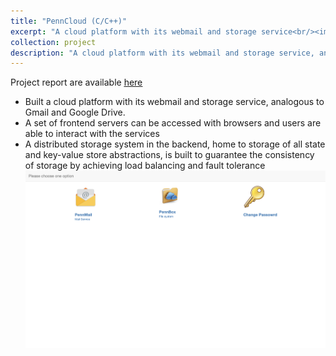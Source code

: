 ```yaml
---
title: "PennCloud (C/C++)"
excerpt: "A cloud platform with its webmail and storage service<br/><img src='/images/project1.1.png'>"
collection: project
description: "A cloud platform with its webmail and storage service, analogous to Gmail and Google Drive\"."
---
```


Project report are available [<u>here</u>](https://piggy1228.github.io/files/pennCloud.pdf)
* Built a cloud platform with its webmail and storage service, analogous to Gmail and Google Drive.
* A set of frontend servers can be accessed with browsers and users are able to interact with the services
* A distributed storage system in the backend, home to storage of all state and key-value store abstractions, is built to guarantee the consistency of storage by achieving load balancing and fault tolerance
![](/images/project1.1.png)
